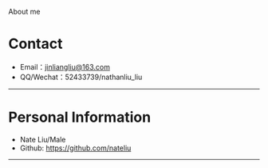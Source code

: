About me

# Contact

*   Email：jinliangliu@163.com
*   QQ/Wechat：52433739/nathanliu_liu

* * *

# Personal Information

*   Nate Liu/Male
*   Github: <https://github.com/nateliu>

* * *
